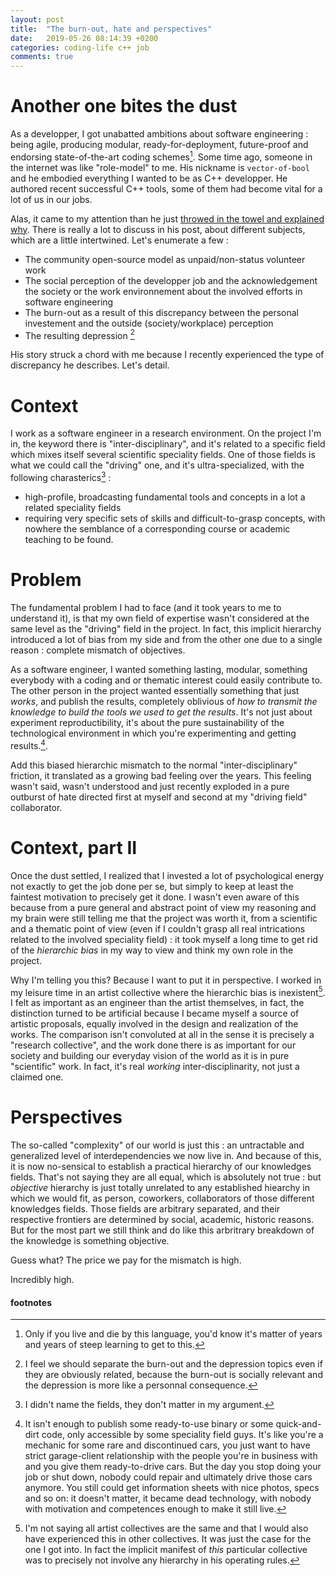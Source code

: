 ```yaml
---
layout: post
title:  "The burn-out, hate and perspectives"
date:   2019-05-26 08:14:39 +0200
categories: coding-life c++ job
comments: true
---
```

# Another one bites the dust
As a developper, I got unabatted ambitions about software engineering : being agile, producing modular, ready-for-deployment, future-proof and endorsing state-of-the-art coding schemes[^1].
Some time ago, someone in the internet was like "role-model" to me. His nickname is `vector-of-bool` and he embodied everything I wanted to be as C++ developper. He authored recent successful C++ tools, some of them had become vital for a lot of us in our jobs.

Alas, it came to my attention than he just [throwed in the towel and explained why](https://vector-of-bool.github.io/2019/05/23/signals.html). There is really a lot to discuss in his post, about different subjects, which are a little intertwined. Let's enumerate a few :

- The community open-source model as unpaid/non-status volunteer work
- The social perception of the developper job and the acknowledgement the society or the work environnement about the involved efforts in software engineering
- The burn-out as a result of this discrepancy between the personal investement and the outside (society/workplace) perception
- The resulting depression [^2]

His story struck a chord with me because I recently experienced the type of discrepancy he describes. Let's detail. 

# Context
I work as a software engineer in a research environment. On the project I'm in, the keyword there is "inter-disciplinary", and it's related to a specific field which mixes itself several scientific speciality fields. One of those fields is what we could call the "driving" one, and it's ultra-specialized, with the following charasterics[^3] : 
- high-profile, broadcasting fundamental tools and concepts in a lot a related speciality fields 
- requiring very specific sets of skills and difficult-to-grasp concepts, with nowhere the semblance of a corresponding course or academic teaching to be found.

<!-- Retrospectively I feel that most of the persons I encountered in this driving field had reached some recognition status, are satisfied with it and don't see the pedagogic question (transmission of expertise) as a crucial one (more on that later). Perhaps they are even _inconsciously_ hoarding their ultra-elitist and hard-gained knowledge. -->

# Problem
The fundamental problem I had to face (and it took years to me to understand it), is that my own field of expertise wasn't considered at the same level as the "driving" field in the project. In fact, this implicit hierarchy introduced a lot of bias from my side and from the other one due to a single reason : complete mismatch of objectives. 

As a software engineer, I wanted something lasting, modular, something everybody with a coding and or thematic interest could easily contribute to. The other person in the project wanted essentially something that just _works_, and publish the results, completely oblivious of _how to transmit the knowledge to build the tools we used to get the results_. It's not just about experiment reproductibility, it's about the pure sustainability of the technological environment in which you're experimenting and getting results.[^4]. 

<!-- But ultimately the hierarchy kicked in and I more or less had to comply.  -->

Add this biased hierarchic mismatch to the normal "inter-disciplinary" friction, it translated as a growing bad feeling over the years. This feeling wasn't said, wasn't understood and just recently exploded in a pure outburst of hate directed first at myself and second at my "driving field" collaborator.

# Context, part II
Once the dust settled, I realized that I invested a lot of psychological energy not exactly to get the job done per se, but simply to keep at least the faintest motivation to precisely get it done. I wasn't even aware of this because from a pure general and abstract point of view my reasoning and my brain were still telling me that the project was worth it, from a scientific and a thematic point of view (even if I couldn't grasp all real intrications related to the involved speciality field) : it took myself a long time to get rid of the _hierarchic bias_ in my way to view and think my own role in the project.

Why I'm telling you this? Because I want to put it in perspective. I worked in my leisure time in an artist collective where the hierarchic bias is inexistent[^5]. I felt as important as an engineer than the artist themselves, in fact, the distinction turned to be artificial because I became myself a source of artistic proposals, equally involved in the design and realization of the works. The comparison isn't convoluted at all in the sense it is precisely a "research collective", and the work done there is as important for our society and building our everyday vision of the world as it is in pure "scientific" work. In fact, it's real _working_ inter-disciplinarity, not just a claimed one.

# Perspectives
The so-called "complexity"  of our world is just this : an untractable and generalized level of interdependencies we now live in. And because of this, it is now no-sensical to establish a practical hierarchy of our knowledges fields. That's not saying they are all equal, which is absolutely not true : but _objective_ hierarchy is just totally unrelated to any established hiearchy in which we would fit, as person, coworkers, collaborators of those different knowledges fields. Those fields are arbitrary separated, and their respective frontiers are determined by social, academic, historic reasons. But for the most part we still think and do like this arbritrary breakdown of the knowledge is something objective.

Guess what? The price we pay for the mismatch is high.

Incredibly high.

#### footnotes

[^1]: Only if you live and die by this language, you'd know it's matter of years and years of steep learning to get to this.
[^2]: I feel we should separate the burn-out and the depression topics even if they are obviously related, because the burn-out is socially relevant and the depression is more like a personnal consequence.
[^3]: I didn't name the fields, they don't matter in my argument.
[^4]: It isn't enough to publish some ready-to-use binary or some quick-and-dirt code, only accessible by some speciality field guys. It's like you're a mechanic for some rare and discontinued cars, you just want to have strict garage-client relationship with the people you're in business with and you give them ready-to-drive cars. But the day you stop doing your job or shut down, nobody could repair and ultimately drive those cars anymore. You still could get information sheets with nice photos, specs and so on: it doesn't matter, it became dead technology, with nobody with motivation and competences enough to make it still live.
[^5]: I'm not saying all artist collectives are the same and that I would also have experienced this in other collectives. It was just the case for the one I got into. In fact the implicit manifest of _this_ particular collective was to precisely not involve any hierarchy in his operating rules.

